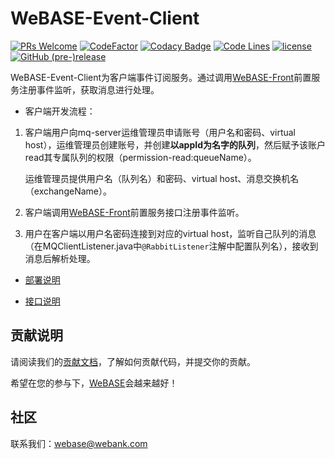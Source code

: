 # WeBASE-Event-Client
[![PRs Welcome](https://img.shields.io/badge/PRs-welcome-brightgreen.svg?style=flat-square)](https://webasedoc.readthedocs.io/zh_CN/latest/docs/WeBASE/CONTRIBUTING.html)
[![CodeFactor](https://www.codefactor.io/repository/github/webankfintech/WeBASE-Event-Client/badge)](https://www.codefactor.io/repository/github/webankfintech/WeBASE-Event-Client)
[![Codacy Badge](https://api.codacy.com/project/badge/Grade/f5be085401f54e7080a654693ac260d4)](https://www.codacy.com/gh/WeBankFinTech/WeBASE-Event-Client?utm_source=github.com&amp;utm_medium=referral&amp;utm_content=WeBankFinTech/WeBASE-Event-Client&amp;utm_campaign=Badge_Grade)
[![Code Lines](https://tokei.rs/b1/github/WeBankFinTech/WeBASE-Event-Client?category=code)](https://github.com/WeBankFinTech/WeBASE-Event-Client)
[![license](http://img.shields.io/badge/license-Apache%20v2-blue.svg)](http://www.apache.org/licenses/)
[![GitHub (pre-)release](https://img.shields.io/github/release/WeBankFinTech/WeBASE-Event-Client/all.svg)](https://github.com/WeBankFinTech/WeBASE-Event-Client/releases)


WeBASE-Event-Client为客户端事件订阅服务。通过调用[WeBASE-Front](https://github.com/WeBankFinTech/WeBASE-Front)前置服务注册事件监听，获取消息进行处理。

- 客户端开发流程：

1. 客户端用户向mq-server运维管理员申请账号（用户名和密码、virtual host），运维管理员创建账号，并创建**以appId为名字的队列**，然后赋予该账户read其专属队列的权限（permission-read:queueName）。

   运维管理员提供用户名（队列名）和密码、virtual host、消息交换机名（exchangeName）。

2. 客户端调用[WeBASE-Front](https://github.com/WeBankFinTech/WeBASE-Front)前置服务接口注册事件监听。

3. 用户在客户端以用户名密码连接到对应的virtual host，监听自己队列的消息（在MQClientListener.java中`@RabbitListener`注解中配置队列名），接收到消息后解析处理。

- [部署说明](./install.md)

- [接口说明](./interface.md)

## 贡献说明
请阅读我们的[贡献文档](<https://webasedoc.readthedocs.io/zh_CN/latest/docs/WeBASE/CONTRIBUTING.html>)，了解如何贡献代码，并提交你的贡献。

希望在您的参与下，[WeBASE](<https://webasedoc.readthedocs.io/zh_CN/latest/index.html>)会越来越好！

## 社区
联系我们：webase@webank.com


